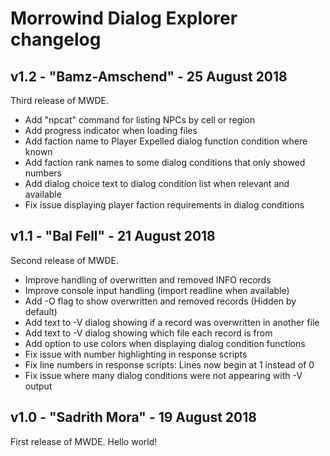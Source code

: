 # Morrowind Dialog Explorer changelog

## v1.2 - "Bamz-Amschend" - 25 August 2018

Third release of MWDE.

- Add "npcat" command for listing NPCs by cell or region
- Add progress indicator when loading files
- Add faction name to Player Expelled dialog function condition where known
- Add faction rank names to some dialog conditions that only showed numbers
- Add dialog choice text to dialog condition list when relevant and available
- Fix issue displaying player faction requirements in dialog conditions

## v1.1 - "Bal Fell" - 21 August 2018

Second release of MWDE.

- Improve handling of overwritten and removed INFO records
- Improve console input handling (import readline when available)
- Add -O flag to show overwritten and removed records (Hidden by default)
- Add text to -V dialog showing if a record was overwritten in another file
- Add text to -V dialog showing which file each record is from
- Add option to use colors when displaying dialog condition functions
- Fix issue with number highlighting in response scripts
- Fix line numbers in response scripts: Lines now begin at 1 instead of 0
- Fix issue where many dialog conditions were not appearing with -V output

## v1.0 - "Sadrith Mora" - 19 August 2018

First release of MWDE. Hello world!
